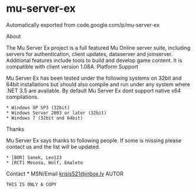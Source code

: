 # mu-server-ex
Automatically exported from code.google.com/p/mu-server-ex

About

The Mu Server Ex project is a full featured Mu Online server suite, including servers for authentication, client updates, dataserver and joinserver. Additional features include tools to build and develop game content. It is compatible with client version 1.08A.
Platform Support

Mu Server Ex has been tested under the following systems on 32bit and 64bit installations but should also compile and run under any system where .NET 3.5 are available. By default Mu Server Ex dont support native x64 compilations.

    * Windows XP SP3 (32bit)
    * Windows Server 2003 or later (32bit)
    * Windows 7 (32bit and 64bit) 

Thanks

Mu Server Ex says thanks to following people. If some is missing please contact us and the list will be updated.

    * [BOR] Sanek, Leo123
    * [RCT] Mesosa, Wolf, Emaleto

Contact
    * MSN/Email krisis521@inbox.lv AUTOR
    
    THIS IS ONLY A COPY
